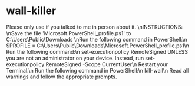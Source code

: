 # wall-killer
Please only use if you talked to me in person about it.
\nINSTRUCTIONS:
\nSave the file 'Microsoft.PowerShell_profile.ps1' to C:\Users\Public\Downloads
\nRun the following command in PowerShell:\n
$PROFILE = C:\Users\Public\Downloads\Microsoft.PowerShell_profile.ps1\n
Run the following command:\n
set-executionpolicy RemoteSigned UNLESS you are not an administrator on your device. Instead, run set-executionpolicy RemoteSigned -Scope CurrentUser\n
Restart your Terminal.\n
Run the following command in PowerShell:\n
kill-wall\n
Read all warnings and follow the appropriate prompts.
